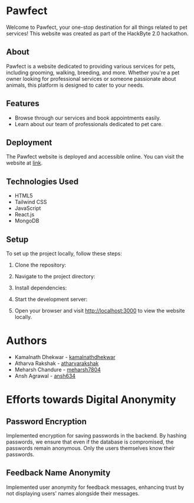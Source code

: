 # Pawfect

Welcome to Pawfect, your one-stop destination for all things related to pet services! This website was created as part of the HackByte 2.0 hackathon.

## About

Pawfect is a website dedicated to providing various services for pets, including grooming, walking, breeding, and more. Whether you're a pet owner looking for professional services or someone passionate about animals, this platform is designed to cater to your needs.

## Features

- Browse through our services and book appointments easily.
- Learn about our team of professionals dedicated to pet care.

## Deployment

The Pawfect website is deployed and accessible online. You can visit the website at [link](https://youtu.be/2QIZSLnXioA).

## Technologies Used

- HTML5
- Tailwind CSS
- JavaScript
- React.js
- MongoDB 

## Setup

To set up the project locally, follow these steps:

1. Clone the repository:
   
2. Navigate to the project directory:
   
3. Install dependencies:

4. Start the development server:
   
6. Open your browser and visit [http://localhost:3000](http://localhost:3000) to view the website locally.

   
# Authors

- Kamalnath Dhekwar - [kamalnathdhekwar](https://github.com/kamalnathdhekwar)
- Atharva Rakshak - [atharvarakshak](https://github.com/atharvarakshak)
- Meharsh Chandure - [meharsh7804](https://github.com/meharsh7804)
- Ansh Agrawal - [ansh634](https://github.com/ansh634)

# Efforts towards Digital Anonymity

## Password Encryption

Implemented encryption for saving passwords in the backend. By hashing passwords, we ensure that even if the database is compromised, the passwords remain anonymous. Only the users themselves know their passwords.

## Feedback Name Anonymity

Implemented user anonymity for feedback messages, enhancing trust by not displaying users' names alongside their messages.





